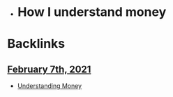- # How I understand money

# Backlinks
## [February 7th, 2021](<February 7th, 2021.md>)
- [Understanding Money](<Understanding Money.md>)

